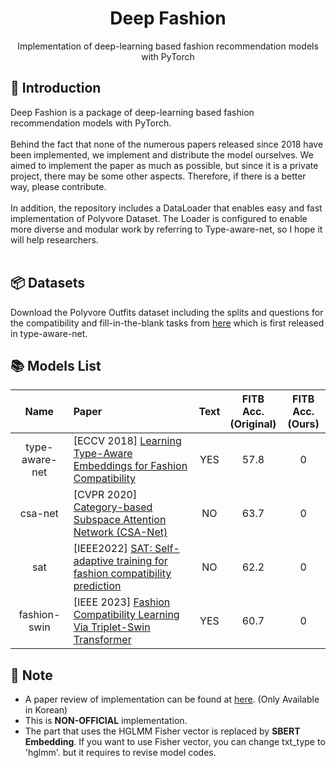 # <div align="center"> Deep Fashion </div>

<div align="center"> Implementation of deep-learning based fashion recommendation models with PyTorch </div>

## 🤗 Introduction

Deep Fashion is a package of deep-learning based fashion recommendation models with PyTorch. <br><br>
Behind the fact that none of the numerous papers released since 2018 have been implemented, we implement and distribute the model ourselves. We aimed to implement the paper as much as possible, but since it is a private project, there may be some other aspects. Therefore, if there is a better way, please contribute.<br><br>
In addition, the repository includes a DataLoader that enables easy and fast implementation of Polyvore Dataset. The Loader is configured to enable more diverse and modular work by referring to Type-aware-net, so I hope it will help researchers.<br><br>

## 📦 Datasets
Download the Polyvore Outfits dataset including the splits and questions for the compatibility and fill-in-the-blank tasks from [here](https://drive.google.com/file/d/13-J4fAPZahauaGycw3j_YvbAHO7tOTW5/view) which is first released in type-aware-net.<br>

## 📚 Models List
<div align="center">

|Name|Paper|Text|FITB Acc.<br>(Original)|FITB Acc.<br>(Ours)|
|:-:|:-|:-:|:-:|:-:|
|type-aware-net|[ECCV 2018] [Learning Type-Aware Embeddings for Fashion Compatibility](https://arxiv.org/abs/1803.09196)|YES|57.8|0|
|csa-net|[CVPR 2020] [Category-based Subspace Attention Network (CSA-Net)](https://arxiv.org/abs/1912.08967?ref=dl-staging-website.ghost.io)|NO|63.7|0|
|sat|[IEEE2022] [SAT: Self-adaptive training for fashion compatibility prediction](https://arxiv.org/abs/2206.12622)|NO|62.2|0|
|fashion-swin|[IEEE 2023] [Fashion Compatibility Learning Via Triplet-Swin Transformer](https://ieeexplore.ieee.org/abstract/document/10105392)|YES|60.7|0|

</div>


## 🔔 Note
- A paper review of implementation can be found at [here](). (Only Available in Korean)
- This is **NON-OFFICIAL** implementation.
- The part that uses the HGLMM Fisher vector is replaced by **SBERT Embedding**. If you want to use Fisher vector, you can change txt_type to 'hglmm'. but it requires to revise model codes.
